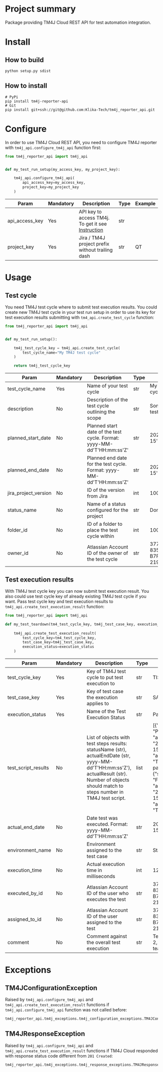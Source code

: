 # Project summary
Package providing TM4J Cloud REST API for test automation integration.

# Install
## How to build
    python setup.py sdist
    
## How to install
    # PyPi
    pip install tm4j-reporter-api
    # Git
    pip install git+ssh://git@github.com:Klika-Tech/tm4j_reporter_api.git
    
# Configure
In order to use TM4J Cloud REST API, you need to configure TM4J reporter with `tm4j_api.configure_tm4j_api` function first:
```python
from tm4j_reporter_api import tm4j_api


def my_test_run_setup(my_access_key, my_project_key):

    tm4j_api.configure_tm4j_api(
        api_access_key=my_access_key,
        project_key=my_project_key
    )
```
| Param          | Mandatory | Description                                                                                                                                            | Type | Example |
|----------------|-----------|--------------------------------------------------------------------------------------------------------------------------------------------------------|------|---------|
| api_access_key | Yes       | API key to access TM4j. To get it see [Instruction](https://support.smartbear.com/tm4j-cloud/docs/api-and-test-automation/generating-access-keys.html) | str  |         |
| project_key    | Yes       | Jira / TM4J project prefix without trailing dash                                                                                                       | str  | QT      |

# Usage
## Test cycle
You need TM4J test cycle where to submit test execution results.
You could create new TM4J test cycle in your test run setup in order to use its key for test execution results submitting with `tm4_api.create_test_cycle` function:
```python
from tm4j_reporter_api import tm4j_api


def my_test_run_setup():

    tm4j_test_cycle_key = tm4j_api.create_test_cycle(
        test_cycle_name="My TM4J test cycle"    
    )

    return tm4j_test_cycle_key
```
| Param                | Mandatory | Description                                                            | Type | Example                              |
|----------------------|-----------|------------------------------------------------------------------------|------|--------------------------------------|
| test_cycle_name      | Yes       | Name of your test cycle                                                | str  | My TM4J test cycle                   |
| description          | No        | Description of the test cycle outlining the scope                      | str  | Some feature test run                |
| planned_start_date   | No        | Planned start date of the test cycle. Format: yyyy-MM-dd'T'HH:mm:ss'Z' | str  | 2020-07-15'T'12:00:00'Z'             |
| planned_end_date     | No        | Planned end date for the test cycle. Format: yyyy-MM-dd'T'HH:mm:ss'Z'  | str  | 2020-07-15'T'12:30:00'Z'             |
| jira_project_version | No        | ID of the version from Jira                                            | int  | 1000                                 |
| status_name          | No        | Name of a status configured for the project                            | str  | Done                                 |
| folder_id            | No        | ID of a folder to place the test cycle within                          | int  | 10001                                |
| owner_id             | No        | Atlassian Account ID of the owner of the test cycle                    | str  | 377441B7-835D-4B08-B7F4-219E9E62C015 |

## Test execution results
With TM4J test cycle key you can now submit test execution result. You also could use test cycle key of already existing TM4J test cycle if you want.
Pass test cycle key and test execution results to `tm4j_api.create_test_execution_result` function:
```python
from tm4j_reporter_api import tm4j_api

def my_test_teardown(tm4_test_cycle_key, tm4j_test_case_key, execution_status):
    
    tm4j_api.create_test_execution_result(
        test_cycle_key=tm4_test_cycle_key,
        test_case_key=tm4j_test_case_key,
        execution_status=execution_status    
    )
```
| Param               | Mandatory | Description                                                                                                                                                                                        | Type | Example                                                                                                                                                                                                            |
|---------------------|-----------|----------------------------------------------------------------------------------------------------------------------------------------------------------------------------------------------------|------|--------------------------------------------------------------------------------------------------------------------------------------------------------------------------------------------------------------------|
| test_cycle_key      | Yes       | Key of TM4J test cycle to put test execution to                                                                                                                                                    | str  | TIS                                                                                                                                                                                                                |
| test_case_key       | Yes       | Key of test case the execution applies to                                                                                                                                                          | str  | SA-T10                                                                                                                                                                                                             |
| execution_status    | Yes       | Name of the Test Execution Status                                                                                                                                                                  | str  | Pass                                                                                                                                                                                                               |
| test_script_results | No        | List of objects with test steps results: statusName (str), actualEndDate (str, yyyy-MM-dd'T'HH:mm:ss'Z'), actualResult (str). Number of objects should match to steps number in TM4J test script.  | list | [{"statusName": "Pass", "actualEndDate": "2020-07-15'T'12:30:00'Z'", "actualResult": "This step passed"}, {"statusName": "Fail", "actualEndDate": "2020-07-15'T'12:30:10'Z'", "actualResult": "This step failed"}] |
| actual_end_date     | No        | Date test was executed. Format: yyyy-MM-dd'T'HH:mm:ss'Z'                                                                                                                                           | str  | 2020-07-15'T'12:30:00'Z'                                                                                                                                                                                           |
| environment_name    | No        | Environment assigned to the test case                                                                                                                                                              | str  | Staging                                                                                                                                                                                                            |
| execution_time      | No        | Actual execution time in milliseconds                                                                                                                                                              | int  | 121000                                                                                                                                                                                                             |
| executed_by_id      | No        | Atlassian Account ID of the user who executes the test                                                                                                                                             | str  | 377441B7-835D-4B08-B7F4-219E9E62C015                                                                                                                                                                               |
| assigned_to_id      | No        | Atlassian Account ID of the user assigned to the test                                                                                                                                              | str  | 377441B7-835D-4B08-B7F4-219E9E62C015                                                                                                                                                                               |
| comment             | No        | Comment against the overall test execution                                                                                                                                                         | str  | Test failed on step 2, check with Dev team                                                                                                                                                                         |

# Exceptions
## TM4JConfigurationException
Raised by `tm4j_api.configure_tm4j_api` and `tm4j_api.create_test_execution_result` functions if `tm4j_api.configure_tm4j_api` function was not called before:
```bash
tm4j_reporter_api.tm4j_exceptions.tm4j_configuration_exceptions.TM4JConfigurationException: You must configure TM4J reporter API before calling TM4J, call tm4j_api.configure_tm4j_api method first
```

## TM4JResponseException
Raised by `tm4j_api.configure_tm4j_api` and `tm4j_api.create_test_execution_result` functions if TM4J Cloud responded with response status code different from `201 Created`:
```bash
tm4j_reporter_api.tm4j_exceptions.tm4j_response_exceptions.TM4JResponseException: Response status code: 400, response message: Bad Request
```